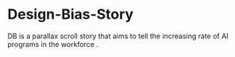 # Design-Bias-Story
DB is a parallax scroll story that aims to tell the increasing rate of AI programs in the workforce .

